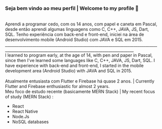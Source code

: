 ### Seja bem vindo ao meu perfil | Welcome to my profile 👋 
<br>
Aprendi a programar cedo, com os 14 anos, com papel e caneta em Pascal, desde então aprendi algumas linguagens como C, C++, JAVA, JS, Dart, SQL. Tenho experiência com back-end e front-end, iniciei na área de desenvolvimento mobile (Android Studio) com JAVA e SQL em 2015. 
<br>
________________________________________________________________________________________________________________________________________________
<br>
I learned to program early, at the age of 14, with pen and paper in Pascal, since then I've learned some languages like C, C++, JAVA, JS, Dart, SQL. I have experience with back-end and front-end, I started in the mobile development area (Android Studio) with JAVA and SQL in 2015. 
<br>
<br>
Atualmente entusiasta com Flutter e Firebase há quase 2 anos. | Currently Flutter and Firebase enthusiastic for almost 2 years. 
<br>
Meu foco de estudo recente (basicamente MERN Stack) | My recent focus of study (MERN Stack) : 
  <ul>
    <li>React</li>
    <li>React Native</li>
    <li>Node.Js </li>
    <li>NoSQL databases </li>
  </ul>
<!--
**victortdc/victortdc** is a ✨ _special_ ✨ repository because its `README.md` (this file) appears on your GitHub profile.

Here are some ideas to get you started:

- 🔭 I’m currently working on ...
- 🌱 I’m currently learning ...
- 👯 I’m looking to collaborate on ...
- 🤔 I’m looking for help with ...
- 💬 Ask me about ...
- 📫 How to reach me: ...
- 😄 Pronouns: ...
- ⚡ Fun fact: ...
-->
